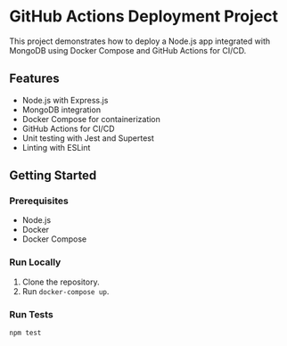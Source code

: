 # GitHub Actions Deployment Project

This project demonstrates how to deploy a Node.js app integrated with MongoDB using Docker Compose and GitHub Actions for CI/CD.

## Features
- Node.js with Express.js
- MongoDB integration
- Docker Compose for containerization
- GitHub Actions for CI/CD
- Unit testing with Jest and Supertest
- Linting with ESLint

## Getting Started

### Prerequisites
- Node.js
- Docker
- Docker Compose

### Run Locally
1. Clone the repository.
2. Run `docker-compose up`.

### Run Tests
```bash
npm test

